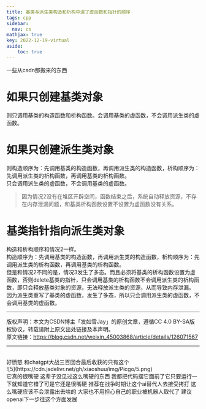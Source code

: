 ```yaml
---
title: 基类与派生类构造和析构中混了虚函数和指针的顺序
tags: cpp
sidebar:
  nav: cs
mathjax: true
key: 2022-12-19-virtual
aside:
    toc: true
---
```


一些从csdn那搬来的东西
<!--more-->

# 如果只创建基类对象
则只调用基类的构造函数和析构函数。会调用基类的虚函数，不会调用派生类的虚函数。


# 如果只创建派生类对象
则构造顺序为：先调用基类的构造函数，再调用派生类的构造函数，析构顺序为：先调用派生类的析构函数，再调用基类的析构函数。<br />
只会调用派生类的虚函数，不会调用基类的虚函数。

 >因为情况2没有在堆区开辟空间，函数结束之后，系统自动释放资源，不存在内存泄漏问题，和基类析构函数设置不设置为虚函数没有关系。

# 基类指针指向派生类对象
构造和析构顺序和情况2一样。<br />
构造顺序为：先调用基类的构造函数，再调用派生类的构造函数，析构顺序为：先调用派生类的析构函数，再调用基类的析构函数。<br />
但是和情况2不同的是，情况3发生了多态。而且必须将基类的析构函数设置为虚函数，否则delete基类的指针，只会调用基类的析构函数不会调用派生类的析构函数，即只会释放基类对象的资源，无法释放派生类的资源，从而导致内存泄漏。<br />
因为派生类重写了基类的虚函数，发生了多态，所以只会调用派生类的虚函数，不会调用基类的虚函数。<br/>

___

版权声明：本文为CSDN博主「发如雪Jay」的原创文章，遵循CC 4.0 BY-SA版权协议，转载请附上原文出处链接及本声明。<br />
原文链接：https://blog.csdn.net/weixin_45003868/article/details/126071567

___

<br />
好愤怒 和chatgpt大战三百回合最后收获的只有这个<br />
![5](https://cdn.jsdelivr.net/gh/xiaoshuu/img/Picgo/5.png)<br />
它真的很嘴硬 这辈子没见过这么嘴硬的东西 我都把代码摆它面前了它只要运行一下就知道它错了可是它还是很嘴硬 推荐在战争时期让这个ai替代人去接受拷打 这么嘴硬应该不会泄露出去啥的 大家也不用担心自己的职业被机器人取代了 建议openai下一步往这个方面发展